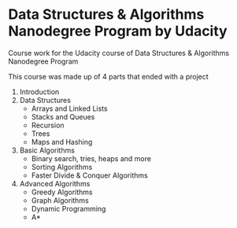 # Data Structures & Algorithms Nanodegree Program by Udacity
Course work for the Udacity course of Data Structures &amp; Algorithms Nanodegree Program

This course was made up of 4 parts that ended with a project
1. Introduction
2. Data Structures
    - Arrays and Linked Lists
    - Stacks and Queues
    - Recursion
    - Trees
    - Maps and Hashing
3. Basic Algorithms
    - Binary search, tries, heaps and more
    - Sorting Algorithms
    - Faster Divide & Conquer Algorithms
4. Advanced Algorithms
    - Greedy Algorithms
    - Graph Algorithms
    - Dynamic Programming
    - A*
